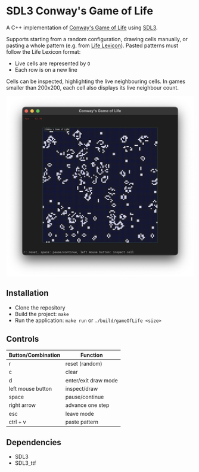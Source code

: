 SDL3 Conway's Game of Life
======

A C++ implementation of [Conway's Game of Life](https://en.wikipedia.org/wiki/Conway%27s_Game_of_Life) using [SDL3](https://wiki.libsdl.org/SDL3/FrontPage).  

Supports starting from a random configuration, drawing cells manually, or pasting a whole pattern (e.g. from [Life Lexicon](http://www.radicaleye.com/lifepage/lexicon.html)). 
Pasted patterns must follow the Life Lexicon format:
- Live cells are represented by ```O```
- Each row is on a new line
  
Cells can be inspected, highlighting the live neighbouring cells. In games smaller than 200x200, each cell also displays its live neighbour count.

![SDL3Conway Screenshot](/resources/conway_screenshot.png?raw=true "SDL3 Conway's Game of Life Screenshot")

Installation
--------------------
- Clone the repository
- Build the project: ```make``` 
- Run the application: ```make run``` or  ```./build/gameOfLife <size>```

Controls
--------------------

|Button/Combination | Function                                        |
|-------------------|-------------------------------------------------|
| r                 | reset (random)                                  |
| c                 | clear                                           |
| d                 | enter/exit draw mode                            |
| left mouse button | inspect/draw                                    |
| space             | pause/continue                                  |
| right arrow       | advance one step                                |
| esc               | leave mode                                      |
| ctrl + v          | paste pattern                                   |

Dependencies
--------------------
- SDL3
- SDL3_ttf
